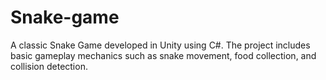 # Snake-game
A classic Snake Game developed in Unity using C#. The project includes basic gameplay mechanics such as snake movement, food collection, and collision detection.

